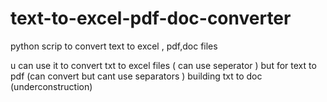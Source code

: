 # text-to-excel-pdf-doc-converter
python scrip to convert text to excel , pdf,doc files


u can use it to convert txt to excel files ( can use seperator )
but for text to pdf (can convert but cant use separators )
building txt to doc (underconstruction)
